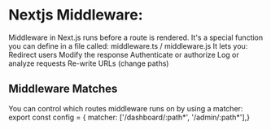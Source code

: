 # Nextjs Middleware:
Middleware in Next.js runs before a route is rendered. It's a special function you can define in a file called:
middleware.ts / middleware.js
It lets you:
Redirect users
Modify the response
Authenticate or authorize
Log or analyze requests
Re-write URLs (change paths) 

## Middleware Matches
You can control which routes middleware runs on by using a matcher:
export const config = {
  matcher: ['/dashboard/:path*', '/admin/:path*'],}